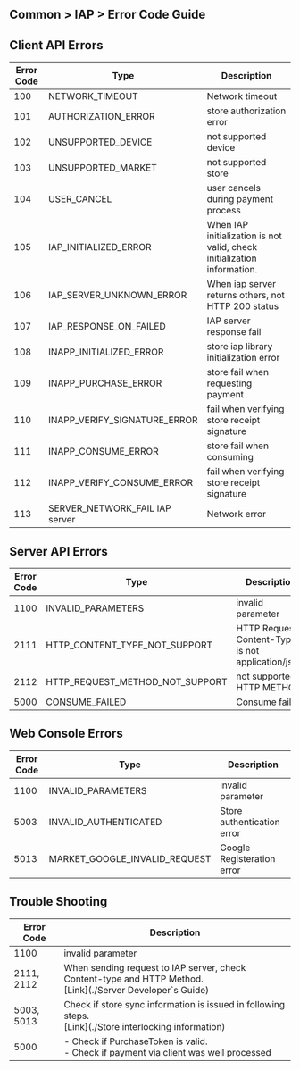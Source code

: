 ## Common > IAP > Error Code Guide

## Client API Errors

| Error Code | Type | Description |
| ---------- | ----- | ----- |
| 100 |  NETWORK_TIMEOUT |  Network timeout |
| 101 |  AUTHORIZATION_ERROR |  store authorization error|
| 102 |  UNSUPPORTED_DEVICE |  not supported device|
| 103 |  UNSUPPORTED_MARKET |  not supported store|
| 104 |  USER_CANCEL |  user cancels during payment process|
| 105 |  IAP_INITIALIZED_ERROR | When IAP initialization is not valid, check initialization information. |
| 106 |  IAP_SERVER_UNKNOWN_ERROR |   When iap server returns others, not HTTP 200 status |
| 107 |  IAP_RESPONSE_ON_FAILED |  IAP server response fail |
| 108 |  INAPP_INITIALIZED_ERROR |  store iap library initialization error |
| 109 |  INAPP_PURCHASE_ERROR |  store fail when requesting payment |
| 110 |  INAPP_VERIFY_SIGNATURE_ERROR |  fail when verifying store receipt signature |
| 111 |  INAPP_CONSUME_ERROR |  store fail when consuming|
| 112 |  INAPP_VERIFY_CONSUME_ERROR |  fail when verifying store receipt signature |
| 113 |	 SERVER_NETWORK_FAIL	IAP server |  Network error |

## Server API Errors

| Error Code | Type | Description |
|---|---|---|
|1100|	INVALID_PARAMETERS|	invalid parameter|
|2111|	HTTP_CONTENT_TYPE_NOT_SUPPORT|	 HTTP Request Content-Type is not application/json.|
|2112|	HTTP_REQUEST_METHOD_NOT_SUPPORT| not supported HTTP METHOD|
|5000|	CONSUME_FAILED|	Consume fail|

## Web Console Errors

| Error Code | Type | Description |
|---|---|---|
|1100|	INVALID_PARAMETERS|	invalid parameter|
|5003|	INVALID_AUTHENTICATED|	Store authentication error|
|5013|	MARKET_GOOGLE_INVALID_REQUEST|	Google Registeration error|

## Trouble Shooting

|Error Code|	Description|
|---|---|
|1100|	invalid parameter|
|2111, 2112|	When sending request to IAP server, check Content-type and HTTP Method.<br/> [Link](./Server Developer`s Guide) |
|5003, 5013|	Check if store sync information is issued in following steps. <br/> [Link](./Store interlocking information) |
|5000| - Check if PurchaseToken is valid. <br/> - Check if payment via client was well processed|
